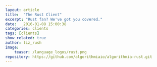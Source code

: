 ```yaml
---
layout: article
title:  "The Rust Client"
excerpt: "Rust fan? We've got you covered."
date:   2016-01-08 15:00:38
categories: clients
tags: [clients]
show_related: true
author: liz_rush
image:
    teaser: /language_logos/rust.png
repository: https://github.com/algorithmiaio/algorithmia-rust.git
---
```

